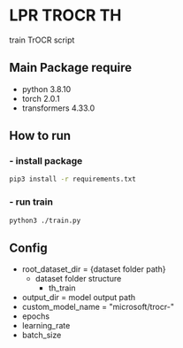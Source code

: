# LPR TROCR TH

train TrOCR script

## Main Package require

- python 3.8.10
- torch 2.0.1
- transformers 4.33.0

## How to run
### - install package
```bash
pip3 install -r requirements.txt
```
### - run train
```bash
python3 ./train.py
```

## Config
- root_dataset_dir = {dataset folder path}
    - dataset folder structure
        - th_train
- output_dir = model output path
- custom_model_name = "microsoft/trocr-<model name>"
- epochs
- learning_rate
- batch_size
